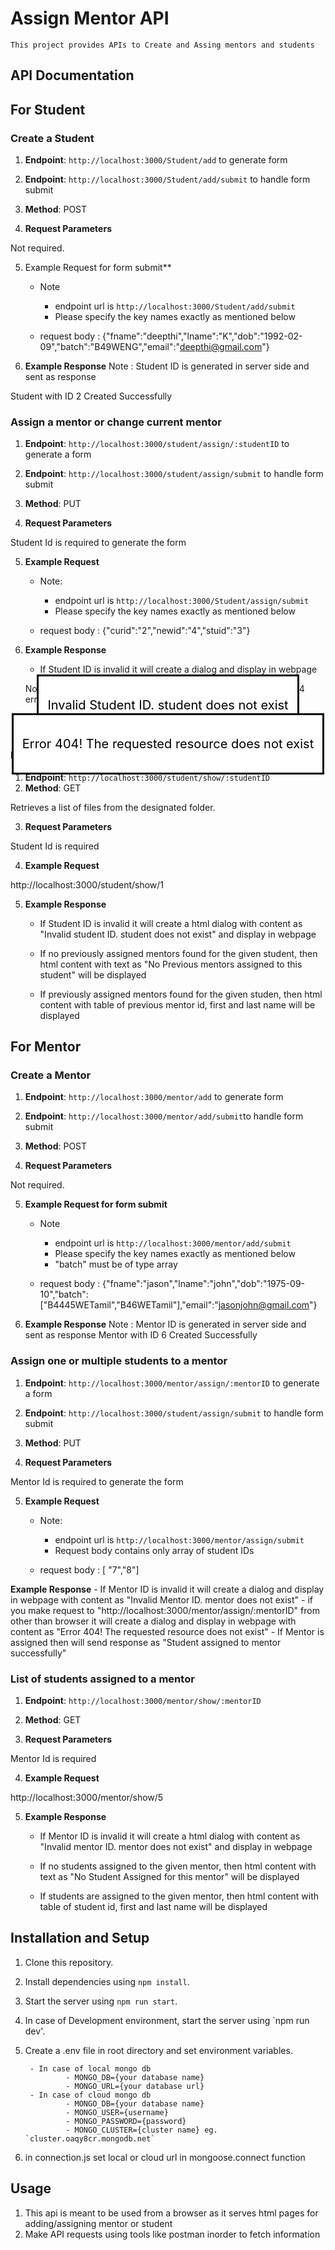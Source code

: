 # Assign Mentor API

    This project provides APIs to Create and Assing mentors and students

## API Documentation

## For Student

### Create a  Student

1. **Endpoint**: `http://localhost:3000/Student/add` to generate form
2. **Endpoint**: `http://localhost:3000/Student/add/submit` to handle form submit
3. **Method**: POST

4. **Request Parameters**

Not required.

5. Example Request for form submit**
    - Note 
        - endpoint url is `http://localhost:3000/Student/add/submit`
        - Please specify the key names exactly as mentioned below

    - request body : {"fname":"deepthi","lname":"K","dob":"1992-02-09","batch":"B49WENG","email":"deepthi@gmail.com"}

6. **Example Response**
Note : Student ID is generated in server side and sent as response

Student with ID 2 Created Successfully

### Assign a mentor or change current mentor

1. **Endpoint**: `http://localhost:3000/student/assign/:studentID` to generate a form
2. **Endpoint**: `http://localhost:3000/student/assign/submit` to handle form submit
3. **Method**: PUT

4. **Request Parameters**

Student Id is required to generate the form

5. **Example Request**

    - Note:  
        - endpoint url is `http://localhost:3000/Student/assign/submit`
        - Please specify the key names exactly as mentioned below

     - request body : {"curid":"2","newid":"4","stuid":"3"}

6. **Example Response**
    - If Student ID is invalid it will create a dialog and display in webpage
    <dialog open>
        <p style="font-size:20px;">Invalid Student ID. student does not exist</p>
    </dialog>

    Note:if you make request from other than a browser it will send 404 error message as below

    <dialog open>
        <p style="font-size:20px;">Error 404! The requested resource does not exist</p>
    </dialog>


    - If Mentor is assigned then will send response as 
    Mentor assigned to student successfully

### List of previously assigned mentors to a student

1. **Endpoint**: `http://localhost:3000/student/show/:studentID`
2. **Method**: GET

Retrieves a list of files from the designated folder.

3. **Request Parameters**

Student Id is required

4. **Example Request**

http://localhost:3000/student/show/1

5. **Example Response**
    - If Student ID is invalid it will create a html dialog with content as "Invalid student ID. student does not exist" and display in webpage

    - If no previously assigned mentors found for the given student, then html content with text as "No Previous mentors assigned to this student" will be displayed

    - If previously assigned mentors found for the given studen, then html content with table of previous mentor id, first and last name will be displayed

## For Mentor

### Create a  Mentor

1. **Endpoint**: `http://localhost:3000/mentor/add` to generate form
2. **Endpoint**: `http://localhost:3000/mentor/add/submit`to handle form submit
3. **Method**: POST


4. **Request Parameters**

Not required.

5. **Example Request for form submit**
    - Note 
        - endpoint url is `http://localhost:3000/mentor/add/submit`
        - Please specify the key names exactly as mentioned below
        - "batch" must be of type array 

    - request body : {"fname":"jason","lname":"john","dob":"1975-09-10","batch":["B4445WETamil","B46WETamil"],"email":"jasonjohn@gmail.com"}

6. **Example Response**
Note : Mentor ID is generated in server side and sent as response
Mentor with ID 6 Created Successfully

### Assign one or multiple students to a mentor

1. **Endpoint**: `http://localhost:3000/mentor/assign/:mentorID` to generate a form 
2. **Endpoint**: `http://localhost:3000/student/assign/submit` to handle form submit
3. **Method**: PUT

4. **Request Parameters**

Mentor Id is required to generate the form

5. **Example Request**

    - Note:  
        - endpoint url is `http://localhost:3000/mentor/assign/submit`
        - Request body contains only array of student IDs
    
    - request body : [   "7","8"]

**Example Response**
    - If Mentor ID is invalid it will create a dialog and display in webpage with content as "Invalid Mentor ID. mentor does not exist"
    - if you make request to  "http://localhost:3000/mentor/assign/:mentorID" from other than browser it will create a dialog and display in webpage with content as "Error 404! The requested resource does not exist"
    - If Mentor is assigned then will send response as "Student assigned to mentor successfully"

### List of students assigned to a mentor

1. **Endpoint**: `http://localhost:3000/mentor/show/:mentorID`
2. **Method**: GET

3. **Request Parameters**

Mentor Id is required

4. **Example Request**

http://localhost:3000/mentor/show/5

5. **Example Response**
    - If Mentor ID is invalid it will create a html dialog with content as "Invalid mentor ID. mentor does not exist" and display in webpage

    - If no students assigned to the given mentor, then html content with text as "No Student Assigned for this mentor" will be displayed

    - If students are assigned to the given mentor, then html content with table of  student id, first and last name will be displayed

## Installation and Setup

1. Clone this repository.
2. Install dependencies using `npm install`.
3. Start the server using `npm run start`.
4. In case of Development environment, start the server using `npm run dev'.
5. Create a .env file in root directory and set environment variables.
   
        - In case of local mongo db
                - MONGO_DB={your database name}
                - MONGO_URL={your database url}
        - In case of cloud mongo db
                - MONGO_DB={your database name}
                - MONGO_USER={username}
                - MONGO_PASSWORD={password}
                - MONGO_CLUSTER={cluster name} eg. `cluster.oaqy8cr.mongodb.net`

7. in connection.js set local or cloud url in mongoose.connect function

## Usage

1. This api is meant to be used from a browser as it serves html pages for adding/assigning mentor or student
2. Make API requests using tools like postman inorder to fetch information




